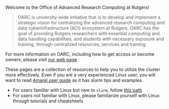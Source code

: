 Welcome to the Office of Advanced Research Computing at Rutgers! 

> OARC is university-wide initiative that is to develop and implement a strategic vision for centralizing the advanced research computing and data cyberinfrastructure (ACI) ecosystem at Rutgers. OARC has the goal of providing Rutgers researchers with essential computing and data handling capabilities, and students with necessary exposure and training, through centralized resources, services and training.

For more information on OARC, including how to get access or become owners, please visit [our web page](https://oarc.rutgers.edu/)

These pages are a collection of resources to help you to utilize the cluster more effectively. Even if you are a very experienced Linux user, you will want to read [Amarel user guide]() as it has slurm tips and examples. 

- For users familiar with Linux but new to `slurm`, follow [this path]()
- For users not familiar with Linux, please familiarize yourself with Linux through tutorials and cheatsheets


